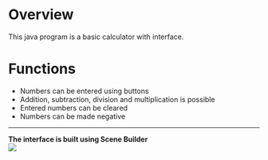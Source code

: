 # Overview
This java program is a basic calculator with interface.

# Functions
- Numbers can be entered using buttons
- Addition, subtraction, division and multiplication is possible
- Entered numbers can be cleared
- Numbers can be made negative
<hr>
<b>The interface is built using Scene Builder</b>
<br>
<image src="interface_calc.png" style="border-style: solid, border-color: black, border-width: 3px">
